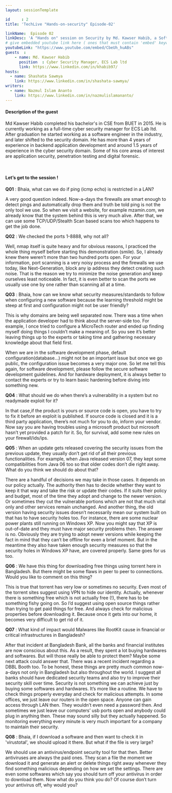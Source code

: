 ```yaml
---
layout: sessionTemplate

id     : 2
title: 'TechLive "Hands-on-security" Episode-02'

linkName:  Episode 02
linkDesc: 'A "Hands on" session on Security by Md. Kawser Habib, a Software and Security Engineer working in Bangladesh.'
# give embedded youtube link here ( ones that must contain 'embed' keyword )
youtubeLink: "https://www.youtube.com/embed/CbeUh_huABs"
guests  :
    - name: Md. Kawser Habib
      position  : Cyber Security Manager, ECS Lab ltd
      link: https://www.linkedin.com/in/khabib97/
hosts:
  - name: Shashata Sawmya
    link: https://www.linkedin.com/in/shashata-sawmya/
writers:
  - name: Nazmul Islam Ananto
    link: https://www.linkedin.com/in/nazmulislamananto/
---
```


#### Description of the guest

Md Kawser Habib completed his bachelor's in CSE from BUET in 2015. He is currently working as a full-time cyber security manager for ECS Lab ltd. After graduation he started working as a software engineer in the industry, and later shifted to the security domain. He has more than 4 years of experience in backend application development and around 1.5 years of experience in the cyber security domain. Some of his core areas of interest are application security, penetration testing and digital forensic. 

<br>

#### Let’s get to the session !

**Q01** : Bhaia, what can we do if ping (icmp echo) is restricted in a LAN?

A very good question indeed. Now-a-days the firewalls are smart enough to detect pings and automatically drop them and truth be told ping is not the only tool we use. So when we visit a website, for example mzamin.com, we already know that the system behind this is very much alive. After that, we can use some TCP/UDP/Stealth Scan based scans too which happens to get the job done.

**Q02**	: We checked the ports 1-8888, why not all?

Well, nmap itself is quite heavy and for obvious reasons, I practiced the whole thing myself before starting this demonstration (smile). So, I already knew there weren’t more than two hundred ports open. For your information, port scanning is a very noisy process and the firewalls we use today, like Next-Generation, block any ip address they detect creating such noise. That is the reason we try to minimize the noise generation and keep ourselves least noticeable. In fact, it is even better to scan the ports we usually use one by one rather than scanning all at a time.

**Q03**	: Bhaia, how can we know what security measures/standards to follow when configuring a new software because the learning threshold might be steep at first and configuration might not be user friendly?

This is why domains are being well separated now. There was a time when the application developer had to think about the server-side too. For example, I once tried to configure a MicroTech router and ended up finding myself doing things I couldn’t make a meaning of. So you see it’s better leaving things up to the experts or taking time and gathering necessary knowledge about that field first. 

When we are in the software development phase, default configuration(database...) might not be an important issue but once we go public, the configuration issue becomes a very major one. So let me tell this again, for software development, please follow the secure software development guidelines. And for hardware deployment, it is always better to contact the experts or try to learn basic hardening before diving into something new.

**Q04**	: What should we do when there’s a vulnerability in a system but no readymade exploit for it?

In that case,if the product is yours or source code is open, you have to try to fix it before an exploit is published. If source code is closed and it is a third party application, there’s not much for you to do, inform your vendor. Now say you are having troubles using a microsoft product but microsoft hasn’t yet provided a patch for it. So, for survival,  add some new rules on your firewall/ids/ips. 

**Q05**	: When an update gets released covering the security issues from the previous update, they usually don’t get rid of all their previous functionalities. For example, when Java released version 07, they kept some compatibilities from Java 06 too so that older codes don’t die right away. What do you think we should do about that?

There are a handful of decisions we may take in those cases. It depends on our policy actually. The authority then has to decide whether they want to keep it that way and take the risk or update their codes. If it suits their policy and budget, most of the time they adopt and change to the newer version. Or sometimes they cut the vulnerable portions which are not that much vital only and other services remain unchanged. And another thing, the old version having security issues doesn’t necessarily mean our system built on that has to have security holes too. For instance, there are some nuclear power plants still running on Windows XP. Now you might say that XP is out-of-date and they must have major security problems then. The answer is no. Obviously they are trying to adopt newer versions while keeping the fact in mind that they can’t be offline for even a brief moment. But in the meantime they also have taken enough security measures so that the security holes in Windows XP have, are covered properly. Same goes for us too.

**Q06**	: We have this thing for downloading free things using torrent here in Bangladesh. But there might be some flaws in peer to peer to connections. Would you like to comment on this thing?

This is true that torrent has very low or sometimes no security. Even most of the torrent sites suggest using VPN to hide our identity. Actually, whenever there is something free which is not actually free (!), there has to be something fishy going on. So I’d suggest using open source things rather than trying to get paid things for free. And always check for malicious properties before downloading it. Because once it gets into our home, it becomes very difficult to get rid of it.

**Q07**	: What kind of impact would Malwares like RootKit cause in financial or critical infrastructures in Bangladesh?

After that incident at Bangladesh Bank, all the banks and financial institutes are now conscious about this. As a result, they spent a lot buying hardwares and softwares. But will those really be able to protect them? Maybe some next attack could answer that. There was a recent incident regarding a DBBL Booth too. To be honest, these things are pretty much common now-a-days not only in Bangladesh but also throughout the world. I suggest all banks should have dedicated security teams and also try to improve their security skill over time. Security is not something we can achieve just by buying some softwares and hardwares. It’s more like a routine. We have to check things properly everyday and check for malicious attempts. In some offices, we just leave our routers in the open space. Anyone can gain access through LAN then. They wouldn’t even need a password then. And sometimes we just leave our computers’ usb ports open and anybody could plug in anything then. These may sound silly but they actually happened. So monitoring everything every minute is very much important for a company to maintain their security.

**Q08**	: Bhaia, if I download a software and then want to check it in 'virustotal', we should upload it there. But what if the file is very large?

We should use an antivirus/endpoint security tool for that then. Better antiviruses are always the paid ones. They scan a file the moment we download it and generate an alert or delete things right away whenever they find something malicious depending on how we set the settings. There are even some softwares which say you should turn off your antivirus in order to download them. Now what do you think you do? Of course don’t turn your antivirus off, why would you?